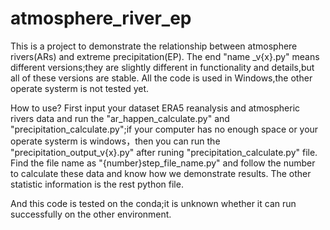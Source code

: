 # atmosphere_river_ep
This is a project to demonstrate the relationship between atmosphere rivers(ARs) and extreme precipitation(EP).
The end "name _v{x}.py" means different versions;they are slightly different in functionality and details,but all of these versions are stable.
All the code is used in Windows,the other operate systerm is not tested yet.

How to use?
First input your dataset ERA5 reanalysis and atmospheric rivers data and run the "ar_happen_calculate.py" and "precipitation_calculate.py";if your computer has no enough space or your operate systerm is windows，then you can run the "precipitation_output_v{x}.py" after runing "precipitation_calculate.py" file.
Find the file name as "{number}step_file_name.py" and follow the number to calculate these data and know how we demonstrate results.
The other statistic information is the rest python file.

And this code is tested on the conda;it is unknown whether it can run successfully on the other environment.
